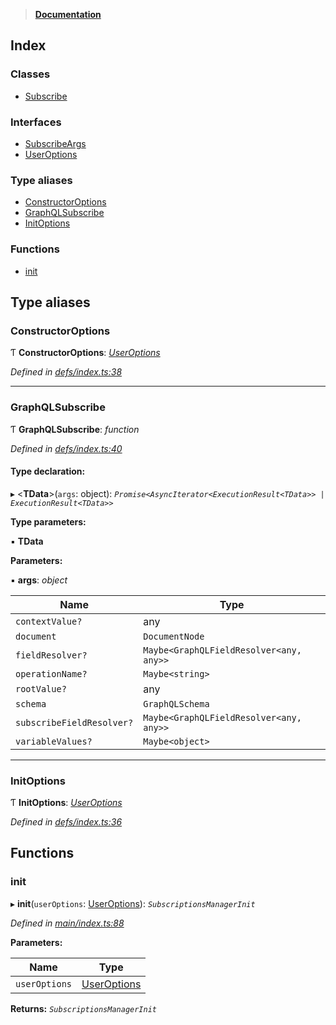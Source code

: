 > **[Documentation](README.md)**

## Index

### Classes

* [Subscribe](classes/subscribe.md)

### Interfaces

* [SubscribeArgs](interfaces/subscribeargs.md)
* [UserOptions](interfaces/useroptions.md)

### Type aliases

* [ConstructorOptions](README.md#constructoroptions)
* [GraphQLSubscribe](README.md#graphqlsubscribe)
* [InitOptions](README.md#initoptions)

### Functions

* [init](README.md#init)

## Type aliases

###  ConstructorOptions

Ƭ **ConstructorOptions**: *[UserOptions](interfaces/useroptions.md)*

*Defined in [defs/index.ts:38](https://github.com/badbatch/graphql-box/blob/22b398c/packages/subscribe/src/defs/index.ts#L38)*

___

###  GraphQLSubscribe

Ƭ **GraphQLSubscribe**: *function*

*Defined in [defs/index.ts:40](https://github.com/badbatch/graphql-box/blob/22b398c/packages/subscribe/src/defs/index.ts#L40)*

#### Type declaration:

▸ <**TData**>(`args`: object): *`Promise<AsyncIterator<ExecutionResult<TData>> | ExecutionResult<TData>>`*

**Type parameters:**

▪ **TData**

**Parameters:**

▪ **args**: *object*

Name | Type |
------ | ------ |
`contextValue?` | any |
`document` | `DocumentNode` |
`fieldResolver?` | `Maybe<GraphQLFieldResolver<any, any>>` |
`operationName?` | `Maybe<string>` |
`rootValue?` | any |
`schema` | `GraphQLSchema` |
`subscribeFieldResolver?` | `Maybe<GraphQLFieldResolver<any, any>>` |
`variableValues?` | `Maybe<object>` |

___

###  InitOptions

Ƭ **InitOptions**: *[UserOptions](interfaces/useroptions.md)*

*Defined in [defs/index.ts:36](https://github.com/badbatch/graphql-box/blob/22b398c/packages/subscribe/src/defs/index.ts#L36)*

## Functions

###  init

▸ **init**(`userOptions`: [UserOptions](interfaces/useroptions.md)): *`SubscriptionsManagerInit`*

*Defined in [main/index.ts:88](https://github.com/badbatch/graphql-box/blob/22b398c/packages/subscribe/src/main/index.ts#L88)*

**Parameters:**

Name | Type |
------ | ------ |
`userOptions` | [UserOptions](interfaces/useroptions.md) |

**Returns:** *`SubscriptionsManagerInit`*